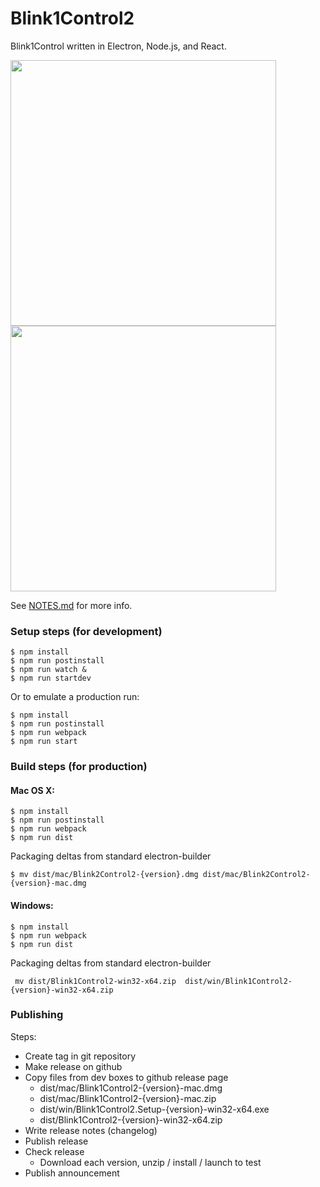 # Blink1Control2

Blink1Control written in Electron, Node.js, and React.

<img src="./docs/blink1control2-screenshot1.png" width="425">
<img src="./docs/blink1control2-screenshot2.png" width="425">

See [NOTES.md](NOTES.md) for more info.

### Setup steps (for development)

```
$ npm install
$ npm run postinstall
$ npm run watch &
$ npm run startdev
```
Or to emulate a production run:
```
$ npm install
$ npm run postinstall
$ npm run webpack
$ npm run start
```

### Build steps (for production)

#### Mac OS X:

```
$ npm install
$ npm run postinstall
$ npm run webpack
$ npm run dist
```

Packaging deltas from standard electron-builder
```
$ mv dist/mac/Blink2Control2-{version}.dmg dist/mac/Blink2Control2-{version}-mac.dmg

```
#### Windows:

```
$ npm install
$ npm run webpack
$ npm run dist
```

Packaging deltas from standard electron-builder
```
 mv dist/Blink1Control2-win32-x64.zip  dist/win/Blink1Control2-{version}-win32-x64.zip
```

### Publishing

Steps:
- Create tag in git repository
- Make release on github
- Copy files from dev boxes to github release page
    - dist/mac/Blink1Control2-{version}-mac.dmg
    - dist/mac/Blink1Control2-{version}-mac.zip
    - dist/win/Blink1Control2.Setup-{version}-win32-x64.exe
    - dist/Blink1Control2-{version}-win32-x64.zip
- Write release notes (changelog)
- Publish release
- Check release
    - Download each version, unzip / install / launch to test
- Publish announcement
